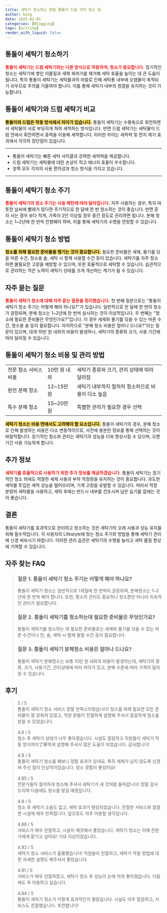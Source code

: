 ```yaml
---
title: 세탁기 청소하는 방법 통돌이 드럼 각각 청소 팁
author: bing
date: 2025-02-01
categories: [Blogging]
tags: [writing]
render_with_liquid: false
---
```



<h2 id='통돌이_세탁기_청소하기'>통돌이 세탁기 청소하기</h2>

<p><b><span style="color: #ee2323;">통돌이 세탁기는 드럼 세탁기와는 다른 방식으로 작동하며, 청소가 중요합니다.</span></b> 정기적인 청소는 세탁기에 쌓인 이물질과 세제 찌꺼기를 제거해 세탁 효율을 높이는 데 큰 도움이 됩니다. 특히 통돌이 세탁기는 세탁물과의 마찰로 인해 세탁통 내부에 오염물이 축적되기 쉬우므로 주의를 기울여야 합니다. 이를 통해 세탁기 내부의 청결을 유지하는 것이 가능합니다.</p>

<h2 id='통돌이_세탁기와_드럼세탁기_비교'>통돌이 세탁기와 드럼 세탁기 비교</h2>

<p><b><span style="background-color: #ffe066;">통돌이와 드럼은 작동 방식에서 차이가 있습니다.</span></b> 통돌이 세탁기는 수평축으로 회전하면서 세탁물이 서로 부딪히게 하여 세척하는 방식입니다. 반면 드럼 세탁기는 세탁물이 드럼 안에서 회전하면서 중력을 이용해 세척합니다. 이러한 차이는 세척력 및 먼지 제거 효과에서 각각의 장단점이 있습니다.</p>

<hr />

<ul>
    <li>통돌이 세탁기는 빠른 세탁 사이클과 강력한 세척력을 제공합니다.</li>
    <li>드럼 세탁기는 세탁물에 대한 손상이 적고 에너지 효율이 우수합니다.</li>
    <li>양쪽 모두 각자의 사용 편의성과 청소 방식을 가지고 있습니다.</li>
</ul>

<hr />

<h2 id='청소_주기'>통돌이 세탁기 청소 주기</h2>

<p><b><span style="color: #ee2323;">통돌이 세탁기의 청소 주기는 사용 패턴에 따라 달라집니다.</span></b> 자주 사용하는 경우, 특히 따뜻한 날씨에 빨래가 많다면 주기적으로 한 달에 한 번 청소하는 것이 좋습니다. 반면 혼자 사는 경우 보다 적게, 가족이 2인 이상일 경우 중간 정도로 관리하면 됩니다. 분해 청소는 1~2년에 한 번씩 진행해야 하며, 이를 통해 세탁기의 수명을 연장할 수 있습니다.</p>

<h2 id='청소_방법'>통돌이 세탁기 청소 방법</h2>

<p><b><span style="background-color: #ffe066;">청소를 위해 필요한 준비물을 챙기는 것이 중요합니다.</span></b> 필요한 준비물은 세제, 물기를 닦을 마른 수건, 청소용 솔, 세탁 시 함께 사용할 수건 등이 있습니다. 세탁기를 자주 청소하면 불필요한 고장을 예방할 수 있으며, 또한 효율적으로 세탁할 수 있습니다. 습관적으로 관리하는 작은 노력이 세탁기 상태를 크게 개선하는 계기가 될 수 있습니다.</p>

<h2 id='자주묻는질문'>자주 묻는 질문</h2>

<p><b><span style="color: #ee2323;">통돌이 세탁기 청소에 대해 자주 묻는 질문을 정리했습니다.</span></b> 첫 번째 질문으로는 "통돌이 세탁기 청소 주기는 어떻게 해야 하나요?"가 있습니다. 일반적으로 한 달에 한 번의 청소가 권장되며, 분해 청소는 1~2년에 한 번씩 실시하는 것이 이상적입니다. 두 번째는 "청소에 필요한 준비물은 무엇인가요?"입니다. 이 경우 세제와 물기를 닦을 수 있는 마른 수건, 청소용 솔 등이 필요합니다. 마지막으로 "분해 청소 비용은 얼마나 드나요?"라는 질문이 있으며, 대개 10만 원 내외의 비용이 발생하나, 세탁기의 종류와 크기, 사용 기간에 따라 달라질 수 있습니다.</p>

<h2 id='비용_및_관리'>통돌이 세탁기 청소 비용 및 관리 방법</h2>

<table>
    <tr>
        <td>전문 청소 서비스 비용</td>
        <td>10만 원 내외</td>
        <td>세탁기 종류와 크기, 관리 상태에 따라 달라짐</td>
    </tr>
    <tr>
        <td>완전 분해 청소</td>
        <td>12~15만 원</td>
        <td>세탁기 내부까지 철저히 청소하므로 비용이 다소 높음</td>
    </tr>
    <tr>
        <td>특수 분해 청소</td>
        <td>15~20만 원</td>
        <td>특별한 관리가 필요한 경우 선택</td>
    </tr>
</table>

<p><b><span style="background-color: #ffe066;">세탁기 청소는 비용 면에서도 고려해야 할 요소입니다.</span></b> 통돌이 세탁기의 경우, 분해 청소로 인해 발생하는 비용은 다소 변동적이므로, 사전에 충분한 정보를 통해 선택하는 것이 바람직합니다. 정기적인 청소와 관리는 세탁기의 성능을 더욱 향상시킬 수 있으며, 오랜 기간 사용 가능하게 합니다.</p>

<h2 id='추가_정보'>추가 정보</h2>

<p><b><span style="color: #ee2323;">세탁기를 효율적으로 사용하기 위한 추가 정보를 제공하겠습니다.</span></b> 통돌이 세탁기는 정기적인 청소 외에도 적절한 세제 사용과 부하 적정량을 유지하는 것이 중요합니다. 과도한 세탁물 투입은 세척 성능을 떨어뜨리며, 기계 고장을 유발할 수 있습니다. 따라서 적정 분량의 세탁물을 사용하고, 세탁 후에는 반드시 내부를 건조시켜 남은 습기를 없애는 것이 좋습니다.</p>

<h2 id='결론'>결론</h2>

<p>통돌이 세탁기를 효과적으로 관리하고 청소하는 것은 세탁기의 오래 사용과 성능 유지를 위해 필수적입니다. 각 사용자의 Lifestyle에 맞는 청소 주기와 방법을 통해 세탁기 관리에 신경 써보시기 바랍니다. 이러한 관리 습관은 세탁기의 수명을 늘리고 세탁 품질 향상에 기여할 수 있습니다.</p>


<h2 id='자주_찾는_FAQ'>자주 찾는 FAQ</h2>
<div itemscope="" itemtype="https://schema.org/FAQPage"> 
<blockquote> 
<div itemscope="" itemprop="mainEntity" itemtype="https://schema.org/Question"> 
<h3 itemprop="name">질문 1. 통돌이 세탁기 청소 주기는 어떻게 해야 하나요?</h3> 
<div itemscope="" itemprop="acceptedAnswer" itemtype="https://schema.org/Answer"> 
<span itemprop="text"> <p>통돌이 세탁기 청소는 일반적으로 1개월에 한 번씩이 권장되며, 분해청소는 1~2년에 한 번씩 해야 합니다. 또한, 평소의 관리도 중요하니 청소뿐만 아니라 지속적인 관리가 필요합니다.</p> </span> 
</div> 
</div> 

<div itemscope="" itemprop="mainEntity" itemtype="https://schema.org/Question"> 
<h3 itemprop="name">질문 2. 통돌이 세탁기를 청소하는데 필요한 준비물은 무엇인가요?</h3> 
<div itemscope="" itemprop="acceptedAnswer" itemtype="https://schema.org/Answer"> 
<span itemprop="text"> <p>통돌이 세탁기를 청소하는 데 필요한 준비물로는 세제와 물기를 닦을 수 있는 마른 수건이나 천, 솔, 세탁 시 함께 돌릴 수건 등이 필요합니다.</p> </span> 
</div> 
</div> 

<div itemscope="" itemprop="mainEntity" itemtype="https://schema.org/Question"> 
<h3 itemprop="name">질문 3. 통돌이 세탁기 분해청소 비용은 얼마나 드나요?</h3> 
<div itemscope="" itemprop="acceptedAnswer" itemtype="https://schema.org/Answer"> 
<span itemprop="text"> <p>통돌이 세탁기 분해청소는 보통 10만 원 내외의 비용이 발생하는데, 세탁기의 종류, 크기, 사용기간, 관리상태에 따라 차이가 있고, 분해 수준에 따라 가격이 달라질 수 있습니다.</p> </span> 
</div> 
</div> 
</blockquote> 
</div>
<h2 id='후기'>후기</h2>
<div itemscope itemtype="https://schema.org/Product">
  <blockquote>
  <div itemprop="review" itemscope itemtype="https://schema.org/Review">
      <div itemprop="reviewRating" itemscope itemtype="https://schema.org/Rating"> <span itemprop="ratingValue">5</span> / <span itemprop="bestRating">5</span> </div>
      <span itemprop="reviewBody">통돌이 세탁기 청소 서비스 정말 만족스러웠습니다! 청소를 위해 필요한 모든 준비물이 잘 갖춰져 있었고, 직원 분들이 친절하게 설명해 주셔서 깔끔하게 청소를 받을 수 있었습니다.</span>
  </div>
  <br>
  <div itemprop="review" itemscope itemtype="https://schema.org/Review">
      <div itemprop="reviewRating" itemscope itemtype="https://schema.org/Rating"> <span itemprop="ratingValue">4.8</span> / <span itemprop="bestRating">5</span> </div>
      <span itemprop="reviewBody">청소 후 세탁기 상태가 너무 좋아졌습니다. 시설도 깔끔하고 직원들이 세탁기 작동 방식까지丁寧하게 설명해 주셔서 많은 도움이 되었습니다. 감사합니다!</span>
  </div>
  <br>
  <div itemprop="review" itemscope itemtype="https://schema.org/Review">
      <div itemprop="reviewRating" itemscope itemtype="https://schema.org/Rating"> <span itemprop="ratingValue">4.9</span> / <span itemprop="bestRating">5</span> </div>
      <span itemprop="reviewBody">통돌이 세탁기 청소를 해보니 정말 효과가 있네요. 특히 세제가 남지 않도록 신경 써 주신 점이 인상적이었습니다. 청소 경험이 좋았어요!</span>
  </div>
  <br>
  <div itemprop="review" itemscope itemtype="https://schema.org/Review">
      <div itemprop="reviewRating" itemscope itemtype="https://schema.org/Rating"> <span itemprop="ratingValue">4.85</span> / <span itemprop="bestRating">5</span> </div>
      <span itemprop="reviewBody">전문가들이 철저하게 청소해 주셔서 세탁기가 새 것처럼 돌아갑니다! 정말 감사드리며 다음에도 청소를 맡길 예정입니다.</span>
  </div>
  <br>
  <div itemprop="review" itemscope itemtype="https://schema.org/Review">
      <div itemprop="reviewRating" itemscope itemtype="https://schema.org/Rating"> <span itemprop="ratingValue">4.9</span> / <span itemprop="bestRating">5</span> </div>
      <span itemprop="reviewBody">청소 후 세탁기 소음도 없고, 세탁 효과가 향상되었습니다. 친절한 서비스와 깔끔한 시설에 매우 만족합니다. 앞으로도 자주 이용할 생각입니다.</span>
  </div>
  <br>
  <div itemprop="review" itemscope itemtype="https://schema.org/Review">
      <div itemprop="reviewRating" itemscope itemtype="https://schema.org/Rating"> <span itemprop="ratingValue">4.88</span> / <span itemprop="bestRating">5</span> </div>
      <span itemprop="reviewBody">서비스가 매우 친절하고, 시설이 깨끗해서 좋았습니다. 세탁기 청소는 이제 전문가에게 맡기고 싶어요! 기대 이상이었습니다.</span>
  </div>
  <br>
  <div itemprop="review" itemscope itemtype="https://schema.org/Review">
      <div itemprop="reviewRating" itemscope itemtype="https://schema.org/Rating"> <span itemprop="ratingValue">4.92</span> / <span itemprop="bestRating">5</span> </div>
      <span itemprop="reviewBody">세탁기 청소 서비스가 훌륭했습니다! 직원들이 친절하고, 세탁기 작동 방법에 대한 자세한 설명도 해주셔서 좋았습니다.</span>
  </div>
  <br>
  <div itemprop="review" itemscope itemtype="https://schema.org/Review">
      <div itemprop="reviewRating" itemscope itemtype="https://schema.org/Rating"> <span itemprop="ratingValue">4.91</span> / <span itemprop="bestRating">5</span> </div>
      <span itemprop="reviewBody">서비스가 매우 친절하였고, 세탁기 청소 후 성능이 눈에 띄게 좋아졌습니다. 다음에도 꼭 이용하고 싶습니다.</span>
  </div>
  <br>
  <div itemprop="review" itemscope itemtype="https://schema.org/Review">
      <div itemprop="reviewRating" itemscope itemtype="https://schema.org/Rating"> <span itemprop="ratingValue">4.84</span> / <span itemprop="bestRating">5</span> </div>
      <span itemprop="reviewBody">통돌이 세탁기 청소가 이렇게 효과적인지 몰랐습니다. 시설도 아주 깔끔하고, 서비스도 친절했습니다. 추천합니다!</span>
  </div>
  </blockquote>
</div>
